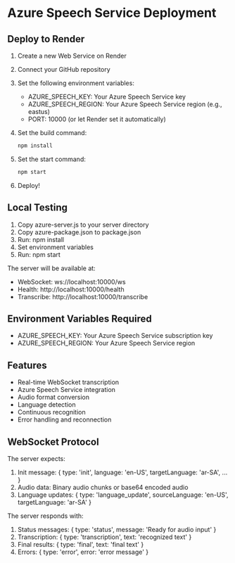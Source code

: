 # Azure Speech Service Deployment

## Deploy to Render

1. Create a new Web Service on Render
2. Connect your GitHub repository
3. Set the following environment variables:
   - AZURE_SPEECH_KEY: Your Azure Speech Service key
   - AZURE_SPEECH_REGION: Your Azure Speech Service region (e.g., eastus)
   - PORT: 10000 (or let Render set it automatically)

4. Set the build command:
   ```bash
   npm install
   ```

5. Set the start command:
   ```bash
   npm start
   ```

6. Deploy!

## Local Testing

1. Copy azure-server.js to your server directory
2. Copy azure-package.json to package.json
3. Run: npm install
4. Set environment variables
5. Run: npm start

The server will be available at:
- WebSocket: ws://localhost:10000/ws
- Health: http://localhost:10000/health
- Transcribe: http://localhost:10000/transcribe

## Environment Variables Required

- AZURE_SPEECH_KEY: Your Azure Speech Service subscription key
- AZURE_SPEECH_REGION: Your Azure Speech Service region

## Features

- Real-time WebSocket transcription
- Azure Speech Service integration
- Audio format conversion
- Language detection
- Continuous recognition
- Error handling and reconnection

## WebSocket Protocol

The server expects:
1. Init message: { type: 'init', language: 'en-US', targetLanguage: 'ar-SA', ... }
2. Audio data: Binary audio chunks or base64 encoded audio
3. Language updates: { type: 'language_update', sourceLanguage: 'en-US', targetLanguage: 'ar-SA' }

The server responds with:
1. Status messages: { type: 'status', message: 'Ready for audio input' }
2. Transcription: { type: 'transcription', text: 'recognized text' }
3. Final results: { type: 'final', text: 'final text' }
4. Errors: { type: 'error', error: 'error message' }
